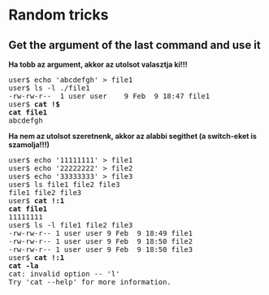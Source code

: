 # Random tricks
## Get the argument of the last command and use it
**Ha tobb az argument, akkor az utolsot valasztja ki!!!**
<pre>
user$ echo 'abcdefgh' > file1
user$ ls -l ./file1
-rw-rw-r--  1 user user    9 Feb  9 18:47 file1
user$ <b>cat !$</b>
<b>cat file1</b>
abcdefgh
</pre>
**Ha nem az utolsot szeretnenk, akkor az alabbi segithet (a switch-eket is szamolja!!!)**
<pre>
user$ echo '11111111' > file1
user$ echo '22222222' > file2
user$ echo '33333333' > file3
user$ ls file1 file2 file3
file1 file2 file3
user$ <b>cat !:1</b>
<b>cat file1</b>
11111111
user$ ls -l file1 file2 file3
-rw-rw-r-- 1 user user 9 Feb  9 18:49 file1
-rw-rw-r-- 1 user user 9 Feb  9 18:50 file2
-rw-rw-r-- 1 user user 9 Feb  9 18:50 file3
user$ <b>cat !:1</b>
<b>cat -la</b>
cat: invalid option -- 'l'
Try 'cat --help' for more information.
</pre>
